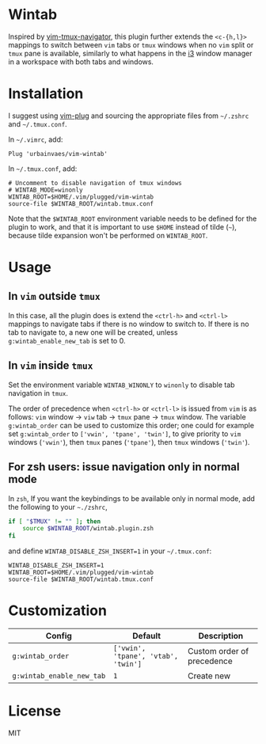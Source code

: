 # Wintab

Inspired by [vim-tmux-navigator](https://github.com/christoomey/vim-tmux-navigator),
this plugin further extends the `<c-{h,l}>` mappings to switch between `vim` tabs or `tmux` windows when no `vim` split or `tmux` pane is available,
similarly to what happens in the [i3](https://i3wm.org) window manager in a workspace with both tabs and windows.

# Installation

I suggest using [vim-plug](https://github.com/junegunn/vim-plug)
and sourcing the appropriate files from `~/.zshrc` and `~/.tmux.conf`.

In `~/.vimrc`, add:
```vim
Plug 'urbainvaes/vim-wintab'
```
In `~/.tmux.conf`, add:
```tmux
# Uncomment to disable navigation of tmux windows
# WINTAB_MODE=winonly
WINTAB_ROOT=$HOME/.vim/plugged/vim-wintab
source-file $WINTAB_ROOT/wintab.tmux.conf
```
Note that the `$WINTAB_ROOT` environment variable needs to be defined for the plugin to work,
and that it is important to use `$HOME` instead of tilde (`~`),
because tilde expansion won't be performed on `WINTAB_ROOT`.

# Usage

## In `vim` outside `tmux`
In this case,
all the plugin does is extend the `<ctrl-h>` and `<ctrl-l>` mappings
to navigate tabs if there is no window to switch to.
If there is no tab to navigate to, 
a new one will be created,
unless `g:wintab_enable_new_tab` is set to 0.

## In `vim` inside `tmux`
Set the environment variable `WINTAB_WINONLY` to `winonly` to disable tab navigation in `tmux`.

The order of precedence when `<ctrl-h>` or `<ctrl-l>` is issued from `vim` is as follows:
`vim` window → `viw` tab → `tmux` pane → `tmux` window.
The variable `g:wintab_order` can be used to customize this order;
one could for example set `g:wintab_order` to `['vwin', 'tpane', 'twin']`,
to give priority to `vim` windows (`'vwin'`), then `tmux` panes (`'tpane'`), then `tmux` windows (`'twin'`).

## For zsh users: issue navigation only in normal mode
In `zsh`,
If you want the keybindings to be available only in normal mode,
add the following to your `~./zshrc`,
```zsh
if [ "$TMUX" != "" ]; then
    source $WINTAB_ROOT/wintab.plugin.zsh
fi
```
and define `WINTAB_DISABLE_ZSH_INSERT=1` in your `~/.tmux.conf`:
```tmux
WINTAB_DISABLE_ZSH_INSERT=1
WINTAB_ROOT=$HOME/.vim/plugged/vim-wintab
source-file $WINTAB_ROOT/wintab.tmux.conf
```

# Customization

| Config                    | Default                             | Description                |
| ------                    | -------                             | -----------                |
| `g:wintab_order`          | `['vwin', 'tpane', 'vtab', 'twin']` | Custom order of precedence |
| `g:wintab_enable_new_tab` | `1` | Create new  |

# License

MIT
